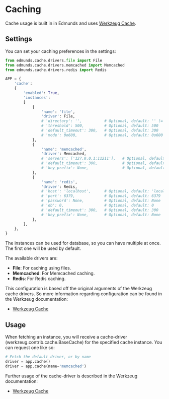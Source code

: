 
# Caching

Cache usage is built in in Edmunds and uses
[Werkzeug Cache](http://werkzeug.pocoo.org/docs/0.12/contrib/cache/).

## Settings

You can set your caching preferences in the settings:
```python
from edmunds.cache.drivers.file import File
from edmunds.cache.drivers.memcached import Memcached
from edmunds.cache.drivers.redis import Redis

APP = {
    'cache':
    {
        'enabled': True,
        'instances':
        [
            {
                'name': 'file',
                'driver': File,
                # 'directory': '',          # Optional, default: '' (= logs/)
                # 'threshold': 500,         # Optional, default: 500
                # 'default_timeout': 300,   # Optional, default: 300
                # 'mode': 0o600,            # Optional, default: 0o600
            },
            {
                'name': 'memcached',
                'driver': Memcached,
                # 'servers': ['127.0.0.1:11211'],   # Optional, default: ['127.0.0.1:11211']
                # 'default_timeout': 300,           # Optional, default: 300
                # 'key_prefix': None,               # Optional, default: None
            },
            {
                'name': 'redis',
                'driver': Redis,
                # 'host': 'localhost',      # Optional, default: 'localhost'
                # 'port': 6379,             # Optional, default: 6379
                # 'password': None,         # Optional, default: None
                # 'db': 0,                  # Optional, default: 0
                # 'default_timeout': 300,   # Optional, default: 300
                # 'key_prefix': None,       # Optional, default: None
            },
        ],
    },
}
```
The instances can be used for database, so you can have multiple at once.
The first one will be used by default.

The available drivers are:
- **File**: For caching using files.
- **Memcached**: For Memcached caching.
- **Redis**: For Redis caching.

This configuration is based off the original arguments of the Werkzeug cache
drivers. So more information regarding configuration can be found in the
Werkzeug documentation:
* [Werkzeug Cache](http://werkzeug.pocoo.org/docs/0.12/contrib/cache/)


## Usage

When fetching an instance, you will receive a cache-driver
(werkzeug.contrib.cache.BaseCache) for the specified cache instance.
You can request one like so:
```python
# Fetch the default driver, or by name
driver = app.cache()
driver = app.cache(name='memcached')
```

Further usage of the cache-driver is described in the Werkzeug documentation:
* [Werkzeug Cache](http://werkzeug.pocoo.org/docs/0.12/contrib/cache/)
